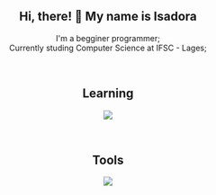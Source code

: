 
<h2 align="center">Hi, there! 👋 My name is Isadora </h2>

<p align="center">I'm a begginer programmer;</br>
Currently studing Computer Science at IFSC - Lages; </br>
</p> 
</br>

<h2 align="center">Learning</h2>
<p align="center">
  <a href="https://skillicons.dev">
    <img src="https://skillicons.dev/icons?i=html,css,js,react,nodejs,java" />
  </a>
</p>
</br>

<h2 align="center">Tools</h2>
<p align="center">
  <a href="https://skillicons.dev">
    <img src="https://skillicons.dev/icons?i=github,git,mysql,idea,webstorm,figma" />
  </a>
</p>


